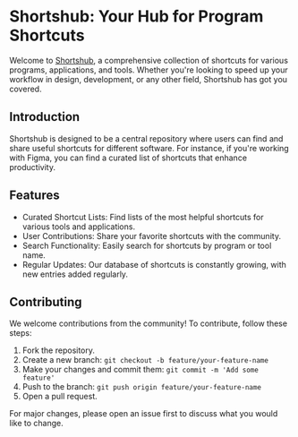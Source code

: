 # Shortshub: Your Hub for Program Shortcuts
Welcome to [Shortshub](https://shortshub.vercel.app/), a comprehensive collection of shortcuts for various programs, applications, and tools. Whether you're looking to speed up your workflow in design, development, or any other field, Shortshub has got you covered.

## Introduction
Shortshub is designed to be a central repository where users can find and share useful shortcuts for different software. For instance, if you're working with Figma, you can find a curated list of shortcuts that enhance productivity.

## Features
- Curated Shortcut Lists: Find lists of the most helpful shortcuts for various tools and applications.
- User Contributions: Share your favorite shortcuts with the community.
- Search Functionality: Easily search for shortcuts by program or tool name.
- Regular Updates: Our database of shortcuts is constantly growing, with new entries added regularly.

## Contributing
We welcome contributions from the community! To contribute, follow these steps:

1. Fork the repository.
2. Create a new branch:
`git checkout -b feature/your-feature-name`
3. Make your changes and commit them:
`git commit -m 'Add some feature'`
4. Push to the branch:
`git push origin feature/your-feature-name`
5. Open a pull request.

For major changes, please open an issue first to discuss what you would like to change.

